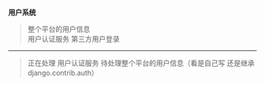 **用户系统**

> 整个平台的用户信息  
> 用户认证服务
> 第三方用户登录

---------------------
> 正在处理 用户认证服务  待处理整个平台的用户信息（看是自己写 还是继承 django.contrib.auth）